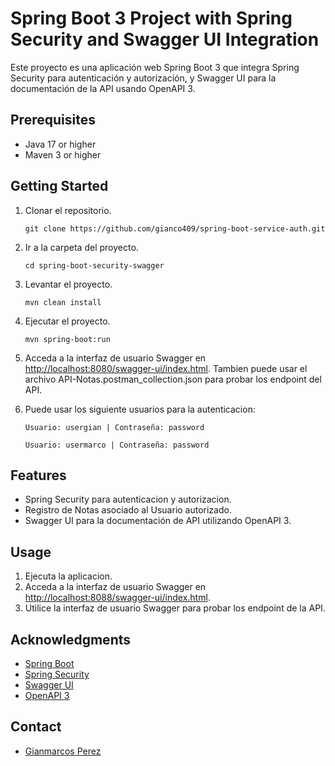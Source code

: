 # Spring Boot 3 Project with Spring Security and Swagger UI Integration

Este proyecto es una aplicación web Spring Boot 3 que integra Spring Security para autenticación y autorización,
y Swagger UI para la documentación de la API usando OpenAPI 3.

## Prerequisites

- Java 17 or higher
- Maven 3 or higher

## Getting Started

1. Clonar el repositorio.
   ```
   git clone https://github.com/gianco409/spring-boot-service-auth.git
   ```

2. Ir a la carpeta del proyecto.
    ```
   cd spring-boot-security-swagger
   ```

3. Levantar el proyecto.
    ```
   mvn clean install
   ```

4. Ejecutar el proyecto.
    ```
   mvn spring-boot:run
   ```

5. Acceda a la interfaz de usuario Swagger en [http://localhost:8080/swagger-ui/index.html](http://localhost:8080/swagger-ui/index.html). Tambien puede usar el archivo API-Notas.postman_collection.json para probar los endpoint del API.

6. Puede usar los siguiente usuarios para la autenticacion: 
   ```
   Usuario: usergian | Contraseña: password
   ```
   ```
   Usuario: usermarco | Contraseña: password
   ```

## Features

- Spring Security para autenticacion y autorizacion.
- Registro de Notas asociado al Usuario autorizado.
- Swagger UI para la documentación de API utilizando OpenAPI 3.

## Usage

1. Ejecuta la aplicacion.
2. Acceda a la interfaz de usuario Swagger en [http://localhost:8088/swagger-ui/index.html](http://localhost:8088/swagger-ui/index.html).
3. Utilice la interfaz de usuario Swagger para probar los endpoint de la API.

## Acknowledgments

- [Spring Boot](https://spring.io/projects/spring-boot)
- [Spring Security](https://spring.io/projects/spring-security)
- [Swagger UI](https://swagger.io/tools/swagger-ui/)
- [OpenAPI 3](https://swagger.io/specification/)

## Contact

- [Gianmarcos Perez](gianco409@gmail.com)
